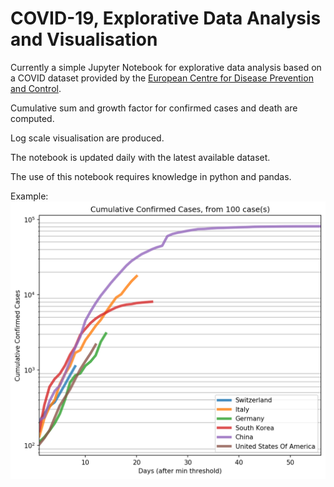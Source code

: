 # COVID-19, Explorative Data Analysis and Visualisation

Currently a simple Jupyter Notebook for explorative data analysis based on a COVID dataset provided by the [European Centre for Disease Prevention and Control](https://www.ecdc.europa.eu/en/publications-data/download-todays-data-geographic-distribution-covid-19-cases-worldwide).

Cumulative sum and growth factor for confirmed cases and death are computed.

Log scale visualisation are produced.

The notebook is updated daily with the latest available dataset.

The use of this notebook requires knowledge in python and pandas.

Example:
![alt text](https://github.com/ilmitch/covid_eda/blob/master/backend/working/_output/pics/cumsum_cases.png "Cumulative Sum Confirmed Cases")